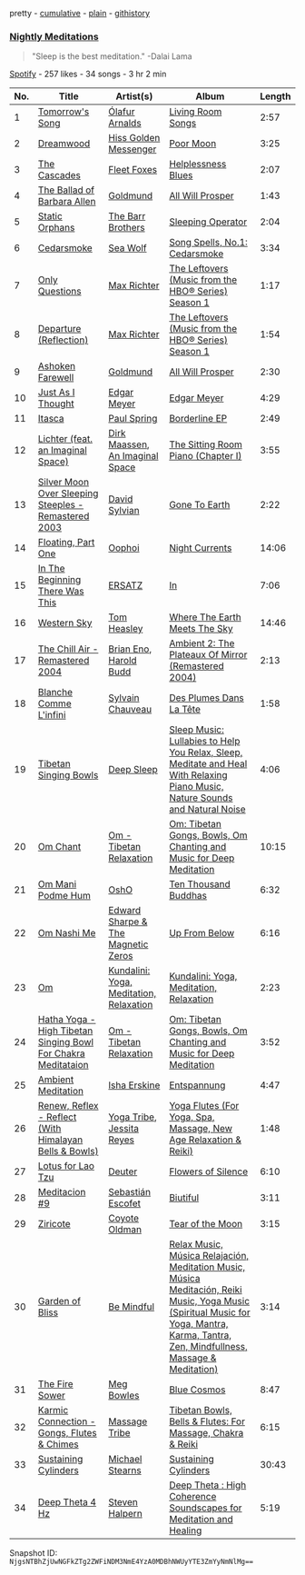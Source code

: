 pretty - [cumulative](/playlists/cumulative/4MLFX9OXy9ncfBlTfei9Ok.md) - [plain](/playlists/plain/4MLFX9OXy9ncfBlTfei9Ok) - [githistory](https://github.githistory.xyz/mackorone/spotify-playlist-archive/blob/main/playlists/plain/4MLFX9OXy9ncfBlTfei9Ok)

### [Nightly Meditations](https://open.spotify.com/playlist/4MLFX9OXy9ncfBlTfei9Ok)

> &quot;Sleep is the best meditation.&quot; \-Dalai Lama

[Spotify](https://open.spotify.com/user/spotify) - 257 likes - 34 songs - 3 hr 2 min

| No. | Title | Artist(s) | Album | Length |
|---|---|---|---|---|
| 1 | [Tomorrow's Song](https://open.spotify.com/track/3Cf47MOQsa3ijid90gr5Io) | [Ólafur Arnalds](https://open.spotify.com/artist/7E3BRXV9ZbCt5lQTCXMTia) | [Living Room Songs](https://open.spotify.com/album/4zj4920hZrnQHYv4jGeyjp) | 2:57 |
| 2 | [Dreamwood](https://open.spotify.com/track/3Ov8v8qH0okeWC4uKswx8S) | [Hiss Golden Messenger](https://open.spotify.com/artist/37eqxl8DyLd5sQN54wYJbE) | [Poor Moon](https://open.spotify.com/album/3BF5fk5AfyJqju6wx4qXEi) | 3:25 |
| 3 | [The Cascades](https://open.spotify.com/track/6X3618mK5K2tKZ1w71309J) | [Fleet Foxes](https://open.spotify.com/artist/4EVpmkEwrLYEg6jIsiPMIb) | [Helplessness Blues](https://open.spotify.com/album/20RJRsAPD9Yx3Nols5cAGR) | 2:07 |
| 4 | [The Ballad of Barbara Allen](https://open.spotify.com/track/47yKkSXhPH2YG8hmdGqCpW) | [Goldmund](https://open.spotify.com/artist/0R5BzePlbvG8xTXw0QF3uw) | [All Will Prosper](https://open.spotify.com/album/675K5zFrbNiUcuHMfLVKix) | 1:43 |
| 5 | [Static Orphans](https://open.spotify.com/track/217H94y73OgLMiT7LswFEn) | [The Barr Brothers](https://open.spotify.com/artist/4OyRutd80DZC22C4pl63l7) | [Sleeping Operator](https://open.spotify.com/album/3heNYqE1CUM8WlJGm6UPEj) | 2:04 |
| 6 | [Cedarsmoke](https://open.spotify.com/track/6xBv2Rlq9DiYeTBFno0uR5) | [Sea Wolf](https://open.spotify.com/artist/3ZllGjNdP5pS8UFnT5Jj2x) | [Song Spells, No.1: Cedarsmoke](https://open.spotify.com/album/3Q4S1bRlEEeztfrM4KsMFQ) | 3:34 |
| 7 | [Only Questions](https://open.spotify.com/track/2Ua2U7enh9ErAF6DaJh4hg) | [Max Richter](https://open.spotify.com/artist/2VZNmg4vCnew4Pavo8zDdW) | [The Leftovers \(Music from the HBO® Series\) Season 1](https://open.spotify.com/album/3QxkdzjGRA4Z1dOfY0e994) | 1:17 |
| 8 | [Departure \(Reflection\)](https://open.spotify.com/track/2NhGcMAHy8PNqu0uxqmatC) | [Max Richter](https://open.spotify.com/artist/2VZNmg4vCnew4Pavo8zDdW) | [The Leftovers \(Music from the HBO® Series\) Season 1](https://open.spotify.com/album/3QxkdzjGRA4Z1dOfY0e994) | 1:54 |
| 9 | [Ashoken Farewell](https://open.spotify.com/track/1F8eHbbrXTSRQTPLEREItt) | [Goldmund](https://open.spotify.com/artist/0R5BzePlbvG8xTXw0QF3uw) | [All Will Prosper](https://open.spotify.com/album/675K5zFrbNiUcuHMfLVKix) | 2:30 |
| 10 | [Just As I Thought](https://open.spotify.com/track/36uGtAZrcHFtivt7nHSDgQ) | [Edgar Meyer](https://open.spotify.com/artist/7jkhwa4XMe9XSt1r0AWNqD) | [Edgar Meyer](https://open.spotify.com/album/7HFqnPWC3zNQ5FqG4n2xzw) | 4:29 |
| 11 | [Itasca](https://open.spotify.com/track/3qsfBj0XK75ndx6adpE656) | [Paul Spring](https://open.spotify.com/artist/3nm10RPR7Ts3qPCwhQBUew) | [Borderline EP](https://open.spotify.com/album/1VxX55qCuKaP5gjHspVWgb) | 2:49 |
| 12 | [Lichter \(feat\. an Imaginal Space\)](https://open.spotify.com/track/6nxR5xJSuHc71WLiJqa0uR) | [Dirk Maassen](https://open.spotify.com/artist/758yIKdhJhWL6oTuTSFVV6), [An Imaginal Space](https://open.spotify.com/artist/0GrXkOv9olscQg0FCluQss) | [The Sitting Room Piano \(Chapter I\)](https://open.spotify.com/album/11lGnHkjB0FdhRvkWP0sVU) | 3:55 |
| 13 | [Silver Moon Over Sleeping Steeples \- Remastered 2003](https://open.spotify.com/track/1BGLOs2QX1Ig4aO8sbDknx) | [David Sylvian](https://open.spotify.com/artist/2oyWkw7sq99yqj12hVUHtw) | [Gone To Earth](https://open.spotify.com/album/3EUFd022KoJbAC5imHT1ba) | 2:22 |
| 14 | [Floating, Part One](https://open.spotify.com/track/40150Nw39HsKsBMtFmkUSS) | [Oophoi](https://open.spotify.com/artist/2MlUYzToSXyCl8suZYhnAy) | [Night Currents](https://open.spotify.com/album/4vLnwl11d2or8FKuL4nY0G) | 14:06 |
| 15 | [In The Beginning There Was This](https://open.spotify.com/track/56DZat6J15YYUVg2ekhX4N) | [ERSATZ](https://open.spotify.com/artist/2UFZzJy82501ZBlEyH9H0L) | [In](https://open.spotify.com/album/5rz3jWSJTScuYhuY4ZEuzG) | 7:06 |
| 16 | [Western Sky](https://open.spotify.com/track/6bsbXEl2lH2DT6nSSyJYcl) | [Tom Heasley](https://open.spotify.com/artist/431MDRxvR8Gt8VHD7C4lQh) | [Where The Earth Meets The Sky](https://open.spotify.com/album/7pkVlq8EAvPWzMFvvaWZRV) | 14:46 |
| 17 | [The Chill Air \- Remastered 2004](https://open.spotify.com/track/1ijeMou08IoCT7ZhjPvu42) | [Brian Eno](https://open.spotify.com/artist/7MSUfLeTdDEoZiJPDSBXgi), [Harold Budd](https://open.spotify.com/artist/3uOCouLFR4bVx0XeiQJSbl) | [Ambient 2: The Plateaux Of Mirror \(Remastered 2004\)](https://open.spotify.com/album/5ma9r5NFV0poevmydI2qgO) | 2:13 |
| 18 | [Blanche Comme L'infini](https://open.spotify.com/track/1WWV96ynfSoZF0jIq9jXrM) | [Sylvain Chauveau](https://open.spotify.com/artist/0IfkFoyLbsgahVvNfPnV2y) | [Des Plumes Dans La Tête](https://open.spotify.com/album/7cjNz6iJnJcUMel8xoDfsr) | 1:58 |
| 19 | [Tibetan Singing Bowls](https://open.spotify.com/track/113Opej4f1BUPFrCVheg71) | [Deep Sleep](https://open.spotify.com/artist/4gGGFclZZyED2i5BgzGAlD) | [Sleep Music: Lullabies to Help You Relax, Sleep, Meditate and Heal With Relaxing Piano Music, Nature Sounds and Natural Noise](https://open.spotify.com/album/0yB3m49PTZx8DtWADiO0oy) | 4:06 |
| 20 | [Om Chant](https://open.spotify.com/track/21n4WLOZgqQQQ4TsdrCkXn) | [Om \- Tibetan Relaxation](https://open.spotify.com/artist/2Gjwx7RV70vM50XNKBffIp) | [Om: Tibetan Gongs, Bowls, Om Chanting and Music for Deep Meditation](https://open.spotify.com/album/27LzPjGhiPxFSha2xHawFu) | 10:15 |
| 21 | [Om Mani Podme Hum](https://open.spotify.com/track/0qE1BChib5kG1P0lqdEhGA) | [OshO](https://open.spotify.com/artist/4g0GeoGdzgTwyXdm5NKNom) | [Ten Thousand Buddhas](https://open.spotify.com/album/30L8rKad6biW4kavVqQjw8) | 6:32 |
| 22 | [Om Nashi Me](https://open.spotify.com/track/1h1S9UXPwutvXLKaa79d2W) | [Edward Sharpe & The Magnetic Zeros](https://open.spotify.com/artist/7giUHu5pv6YTZgSkxxCcgh) | [Up From Below](https://open.spotify.com/album/3yfisavFdGTrjFf9Ecpbio) | 6:16 |
| 23 | [Om](https://open.spotify.com/track/2KeKzT8I8Ek0tQLk60Rq4f) | [Kundalini: Yoga, Meditation, Relaxation](https://open.spotify.com/artist/2AXNDqT86nQcoDCRrjFPGI) | [Kundalini: Yoga, Meditation, Relaxation](https://open.spotify.com/album/7z46HD34zZQcgebsYDtZfo) | 2:23 |
| 24 | [Hatha Yoga \- High Tibetan Singing Bowl For Chakra Meditataion](https://open.spotify.com/track/26TCOy35ZSRYNmfDk4LVwU) | [Om \- Tibetan Relaxation](https://open.spotify.com/artist/2Gjwx7RV70vM50XNKBffIp) | [Om: Tibetan Gongs, Bowls, Om Chanting and Music for Deep Meditation](https://open.spotify.com/album/27LzPjGhiPxFSha2xHawFu) | 3:52 |
| 25 | [Ambient Meditation](https://open.spotify.com/track/1tJOhSNKZvWpyMxuV887FZ) | [Isha Erskine](https://open.spotify.com/artist/0C1AYF4hqd6mVzl9pwGneD) | [Entspannung](https://open.spotify.com/album/1g4psgx0pDkAHJUoE1PPlf) | 4:47 |
| 26 | [Renew, Reflex \- Reflect \(With Himalayan Bells & Bowls\)](https://open.spotify.com/track/251r3bYIRnNwwaVNdyOhH4) | [Yoga Tribe](https://open.spotify.com/artist/3uC78ojWmi0c7NdLU7uwvY), [Jessita Reyes](https://open.spotify.com/artist/4N57Ev9G6CQqREsZCIrcfL) | [Yoga Flutes \(For Yoga, Spa, Massage, New Age Relaxation & Reiki\)](https://open.spotify.com/album/3TMeA0zC7LMLh8DjowsOiP) | 1:48 |
| 27 | [Lotus for Lao Tzu](https://open.spotify.com/track/3YkDGIAAMBbzIPBfZGu9Uv) | [Deuter](https://open.spotify.com/artist/3AGvwnXbUo9LoAU2P5qYHB) | [Flowers of Silence](https://open.spotify.com/album/0QvuDxprj9lG4Tf5CxGK96) | 6:10 |
| 28 | [Meditacion \#9](https://open.spotify.com/track/6HvJ6qqcOzDCqVqLFHN9nR) | [Sebastián Escofet](https://open.spotify.com/artist/4YufEYOotwxOrZxtzdPgS3) | [Biutiful](https://open.spotify.com/album/4qOA2JupYTQ8KGxnoRMeWG) | 3:11 |
| 29 | [Ziricote](https://open.spotify.com/track/3y1oPeqkIaF23ZtrpecX9g) | [Coyote Oldman](https://open.spotify.com/artist/7LQeFPitSkKhIskTd8knhP) | [Tear of the Moon](https://open.spotify.com/album/1zNqmNWpaBvqWZ9AniEHkn) | 3:15 |
| 30 | [Garden of Bliss](https://open.spotify.com/track/5qxZ33XUgm0j3fx8tn4JsS) | [Be Mindful](https://open.spotify.com/artist/4GeJKp4XWky47WHyyvyAg0) | [Relax Music, Música Relajación, Meditation Music, Música Meditación, Reiki Music, Yoga Music \(Spiritual Music for Yoga, Mantra, Karma, Tantra, Zen, Mindfullness, Massage & Meditation\)](https://open.spotify.com/album/18DHjcJVxkIBIf7wt2Ku9u) | 3:14 |
| 31 | [The Fire Sower](https://open.spotify.com/track/5Pxm2DfLPXVLo9CLboB3bw) | [Meg Bowles](https://open.spotify.com/artist/3sWYpVmSMPD4YdhuvP2DFW) | [Blue Cosmos](https://open.spotify.com/album/6XpGe8ue2wcvkDc0RWpsff) | 8:47 |
| 32 | [Karmic Connection \- Gongs, Flutes & Chimes](https://open.spotify.com/track/1bb22zFD77panCj8AOqBrs) | [Massage Tribe](https://open.spotify.com/artist/14RkTXnwrf6D09TfPWcR5C) | [Tibetan Bowls, Bells & Flutes: For Massage, Chakra & Reiki](https://open.spotify.com/album/4d3zxdW5JOGBGaiOU5Bpcx) | 6:15 |
| 33 | [Sustaining Cylinders](https://open.spotify.com/track/2xCRGEykOFyem4aHbFgMYO) | [Michael Stearns](https://open.spotify.com/artist/5KbIofwaAvbvvkzG2zbmGD) | [Sustaining Cylinders](https://open.spotify.com/album/2w4ZV4EHQVaFMKfA6GdqPJ) | 30:43 |
| 34 | [Deep Theta 4 Hz](https://open.spotify.com/track/1bdhhKZAxmdqAOt18QFXNc) | [Steven Halpern](https://open.spotify.com/artist/2J3qGaj5UzHvu0fjlLgb8k) | [Deep Theta : High Coherence Soundscapes for Meditation and Healing](https://open.spotify.com/album/0YHfbeTtt3LAaOgsbd3h6z) | 5:19 |

Snapshot ID: `NjgsNTBhZjUwNGFkZTg2ZWFiNDM3NmE4YzA0MDBhNWUyYTE3ZmYyNmNlMg==`